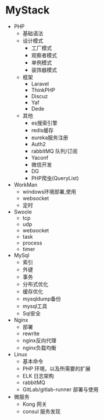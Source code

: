 # MyStack

* PHP  
    * 基础语法
    * 设计模式
        * 工厂模式
        * 观察者模式
        * 单例模式
        * 装饰器模式
    * 框架
        * Laravel
        * ThinkPHP
        * Discuz
        * Yaf
        * Dede
    * 其他
        * es搜索引擎
        * redis缓存
        * eureka服务注册
        * Auth2
        * rabbitMQ 队列/订阅
        * Yaconf
        * 微信开发
        * DG
        * PHP爬虫(QueryList)
* WorkMan 
   * windows环境部署,使用
   * websocket
   * 定时   
* Swoole
    * tcp  
    * udp
    * websocket
    * task
    * process
    * timer
* MySql
    * 索引
    * 外键
    * 事务
    * 分布式优化
    * 缓存优化
    * mysqldump备份
    * mysql工具
    * Sql安全
* Nginx
    * 部署
    * rewrite
    * nginx反向代理
    * nginx负载均衡
* Linux
    * 基本命令
    * PHP 环境，以及所需要的扩展
    * ELK 日志架构
    * rabbitMQ
    * GitLab/gitlab-runner 部署与使用
* 微服务
    * Kong 网关
    * consul 服务发现
    
